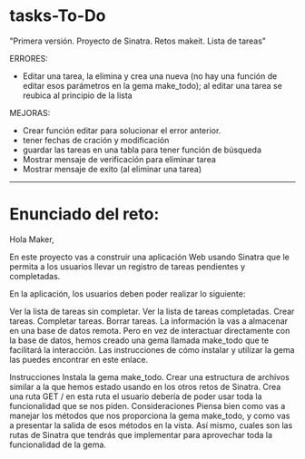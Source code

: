 # tasks-To-Do
"Primera versión. Proyecto de Sinatra. Retos makeit. Lista de tareas"

ERRORES:

- Editar una tarea, la elimina y crea una nueva (no hay una función de editar esos parámetros en la gema make_todo); al editar una tarea se reubica al principio de la lista

MEJORAS:

- Crear función editar para solucionar el error anterior.
- tener fechas de cración y modificación
- guardar las tareas en una tabla para tener función de búsqueda
- Mostrar mensaje de verificación para eliminar tarea
- Mostrar mensaje de exito (al eliminar una tarea)

-------------------------------------------------------------------------------------------------------------------------------------

# Enunciado del reto:

Hola Maker,

En este proyecto vas a construir una aplicación Web usando Sinatra que le permita a los usuarios llevar un registro de tareas pendientes y completadas.

En la aplicación, los usuarios deben poder realizar lo siguiente:

Ver la lista de tareas sin completar.
Ver la lista de tareas completadas.
Crear tareas.
Completar tareas.
Borrar tareas.
La información la vas a almacenar en una base de datos remota. Pero en vez de interactuar directamente con la base de datos, hemos creado una gema llamada make_todo que te facilitará la interacción. Las instrucciones de cómo instalar y utilizar la gema las puedes encontrar en este enlace.

Instrucciones
Instala la gema make_todo.
Crear una estructura de archivos similar a la que hemos estado usando en los otros retos de Sinatra.
Crea una ruta GET / en esta ruta el usuario debería de poder usar toda la funcionalidad que se nos piden.
Consideraciones
Piensa bien como vas a manejar los métodos que nos proporciona la gema make_todo, y como vas a presentar la salida de esos métodos en la vista. Así mismo, cuales son las rutas de Sinatra que tendrás que implementar para aprovechar toda la funcionalidad de la gema.


